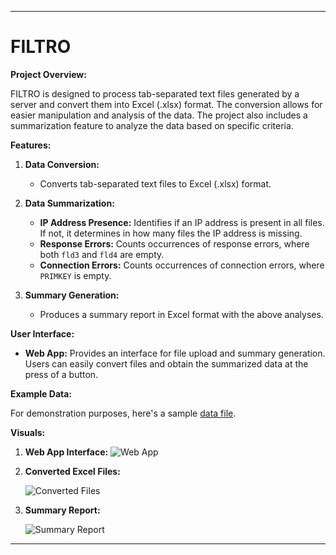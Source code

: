 
---

# FILTRO

**Project Overview:**

FILTRO is designed to process tab-separated text files generated by a server and convert them into Excel (.xlsx) format. The conversion allows for easier manipulation and analysis of the data. The project also includes a summarization feature to analyze the data based on specific criteria.

**Features:**

1. **Data Conversion:**
   - Converts tab-separated text files to Excel (.xlsx) format.

2. **Data Summarization:**
   - **IP Address Presence:** Identifies if an IP address is present in all files. If not, it determines in how many files the IP address is missing.
   - **Response Errors:** Counts occurrences of response errors, where both `fld3` and `fld4` are empty.
   - **Connection Errors:** Counts occurrences of connection errors, where `PRIMKEY` is empty.

3. **Summary Generation:**
   - Produces a summary report in Excel format with the above analyses.

**User Interface:**

- **Web App:** Provides an interface for file upload and summary generation. Users can easily convert files and obtain the summarized data at the press of a button.

**Example Data:**

For demonstration purposes, here's a sample [data file](https://github.com/user-attachments/files/16194871/sample.data.txt).

**Visuals:**

1. **Web App Interface:**
   ![Web App](https://github.com/user-attachments/assets/ce7d0e03-a621-41ff-8345-6df43a84aa20)

2. **Converted Excel Files:**
   
   ![Converted Files](https://github.com/user-attachments/assets/9c4bd4b7-9adb-4e46-add0-7e1ec2abf789)

4. **Summary Report:**
   
   ![Summary Report](https://github.com/user-attachments/assets/c623286b-1bb0-4c06-9439-a2c7e7bf7273)

---


